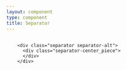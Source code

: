 ```yaml
---
layout: component
type: component
title: Separator
---
```


<div class="separator separator-alt">
  <div class="separator-center_piece">
  </div>
</div>

<div class="separator separator-alt">
  <div class="separator-center_piece">
    <div class="hexagon hexagon-alt"></div>
  </div>
</div>

<pre>
  <code>
    &lt;div class="separator separator-alt">
      &lt;div class="separator-center_piece">
      &lt;/div>
    &lt;/div>
  </code>
</pre>
